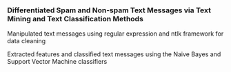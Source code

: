 ### Differentiated Spam and Non-spam Text Messages via Text Mining and Text Classification Methods

Manipulated text messages using regular expression and ntlk framework for data cleaning

Extracted features and classified text messages using the Naive Bayes and Support Vector Machine classifiers
